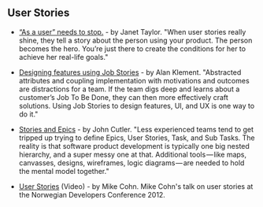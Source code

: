 ## User Stories

- [“As a user” needs to stop.](https://blog.prototypr.io/stop-it-with-as-a-user-5feb9b38d920) - by Janet Taylor. "When user stories really shine, they tell a story about the person using your product. The person becomes the hero. You’re just there to create the conditions for her to achieve her real-life goals."

- [Designing features using Job Stories](https://blog.intercom.com/using-job-stories-design-features-ui-ux/) - by Alan Klement. "Abstracted attributes and coupling implementation with motivations and outcomes are distractions for a team. If the team digs deep and learns about a customer’s Job To Be Done, they can then more effectively craft solutions. Using Job Stories to design features, UI, and UX is one way to do it."

- [Stories and Epics](https://hackernoon.com/stories-vs-epics-d773118420d2) - by John Cutler. "Less experienced teams tend to get tripped up trying to define Epics, User Stories, Task, and Sub Tasks. The reality is that software product development is typically one big nested hierarchy, and a super messy one at that. Additional tools — like maps, canvasses, designs, wireframes, logic diagrams — are needed to hold the mental model together."

- [User Stories](https://www.youtube.com/watch?v=6q5-cVeNjCE) (Video) - by Mike Cohn. Mike Cohn's talk on user stories at the Norwegian Developers Conference 2012.
